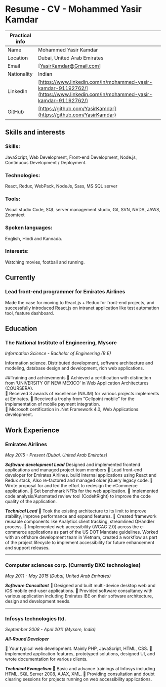 # Resume - CV - Mohammed Yasir Kamdar

| Practical info |  |
| --- | --- |
| Name | Mohammed Yasir Kamdar |
| Location | Dubai, United Arab Emirates|
| Email | [YasirKamdar@Gmail.com] |
| Nationality | Indian |
| LinkedIn | [https://www.linkedin.com/in/mohammed-yasir-kamdar-91192762/](https://www.linkedin.com/in/mohammed-yasir-kamdar-91192762/) |
| GitHub | [https://github.com/YasirKamdar](https://github.com/YasirKamdar) |

## Skills and interests

### Skills:
JavaScript, Web Development, Front-end Development, Node.js,  Continuous Development / Deployment.

### Technologies:
React, Redux, WebPack, NodeJs, Sass, MS SQL server

### Tools:
Visual studio Code, SQL server management studio, Git, SVN, NVDA, JAWS, Zoomtext

### Spoken languages:
English, Hindi and Kannada.

### Interests:
Watching movies, football and running.

## Currently

### Lead front-end programmer for Emirates Airlines 
Made the case for moving to React.js + Redux for front-end projects, and successfully introduced React.js on intranet application like test automation tool, feature dashboard.

## Education

### The National Institute of Engineering, Mysore
_Information Science - Bachelor of Engineering (B.E)_

Information science. Distributed development, software architecture and modeling, database design and development, rich web applications.

##Training and achievements
	Achieved a certification with distinction from ‘UNIVERSITY OF NEW MEXICO’ in Web Application Architectures (COURSERA).	
	Received 3 awards of excellence (NAJM) for various projects implements at Emirates.
	Received a trophy from “Cellpoint mobile” for the implementation of mobile payment integration.  
	Microsoft certification in .Net Framework 4.0, Web Applications development.

## Work Experience

### Emirates Airlines

_May 2015 - Present (Dubai, United Arab Emirates)_


_**Software development Lead**_
Designed and implemented frontend applications and managed project team members
	Lead front-end developer for Emirates Airlines. build internal applications using React and Redux stack, Also re-factored and managed older jQuery legacy code.
	Wrote proposal for and led the effort to redesign the eCommerce application.
	Set benchmark NFRs for the web application.
	Implemented code analysis/Automated review tool (CodeItRight) to improve the code quality of the application.

_**Technical Lead**_
	Took the existing architecture to its limit to improve stability, improve performance and expand features.
	Created framework reusable components like Analytics client tracking, streamlined QHandler process. 
	Implemented web accessibility (WCAG 2.0) across the e-commerce applications as part of the US DOT Mandate guidelines. Worked with an offshore development team in Vietnam, created a workflow as part of the project lifecycle to implement accessibility for future enhancement and support releases.  

---

### Computer sciences corp. (Currently DXC technologies)

_May 2011 - May 2015 (Dubai, United Arab Emirates)_

_**Software Consultant**_
	Designed and built multi-device desktop web and iOS mobile end-user applications.
	Provided software consultancy with various application including Emirates IBE on their software architecture, design and development needs.

---

### Infosys technologies ltd. 

_September 2008 - April 2011 (Mysore, India)_

_**All-Round Developer**_

	Your typical web development. Mainly PHP, JavaScript, HTML, CSS.
	Implemented application features, prototyped solutions, designed UI, and wrote documentation for various clients.

_**Technical Evangelism**_
	Basic and advance trainings at Infosys including HTML, SQL Server 2008, AJAX, XML.
	Providing consultation and doubt clearing sessions for projects running on web accessibility applications.

